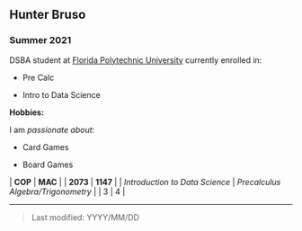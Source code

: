 ## Hunter Bruso

### Summer 2021

DSBA student at [Florida Polytechnic University](https://www.floridapoly.edu) currently enrolled in: 

- Pre Calc

- Intro to Data Science

**Hobbies:**

I am _passionate about_: 

- Card Games

- Board Games

| **COP** | **MAC** |
| **2073**  | **1147**  |
| *Introduction to Data Science*  | *Precalculus Algebra/Trigonometry*  |
|  3  |  4  |




***

> Last modified: YYYY/MM/DD
